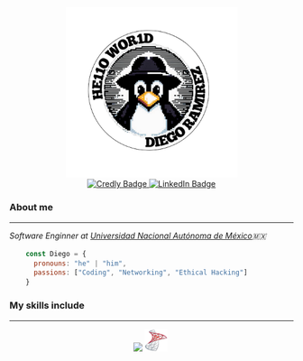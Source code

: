 <div align=center>
    <img src='https://github.com/DiegoAndresRa/DiegoAndresRa/blob/main/Images/LinuxLogo.png' width= '305'>
    <div>
      <a href="https://www.credly.com/users/diego-andres-ramirez-garcia/badges">
        <img src="https://img.shields.io/badge/-diego andres-orange?style=flat-square&logo=Credly&logoColor=white" alt="Credly Badge"/>
      </a>
      <a href="https://www.linkedin.com/in/diego-andres-ramirez-garcia/">
        <img src="https://img.shields.io/badge/-diego andres-blue?style=flat-square&logo=Linkedin&logoColor=white" alt="LinkedIn Badge"/>
      </a>
    </div>
</div>

<h3> About me </h3><hr>
<p><em>Software Enginner at <a href="https://www.ingenieria.unam.mx">Universidad Nacional Autónoma de México</a>🇲🇽</em></p>


```javascript
    const Diego = {
      pronouns: "he" | "him",
      passions: ["Coding", "Networking", "Ethical Hacking"]
    }
```
### My skills include
-----------
<div align="center">
  <img src="https://skillicons.dev/icons?i=c,java,bash,python,react,js,linux,git,azure,docker,vim,regex" />
  <img src='https://github.com/DiegoAndresRa/DiegoAndresRa/blob/main/Images/SQL%20SERVER.png' title='SQL Server' width='40' height='40'/>&nbsp;
</div>





